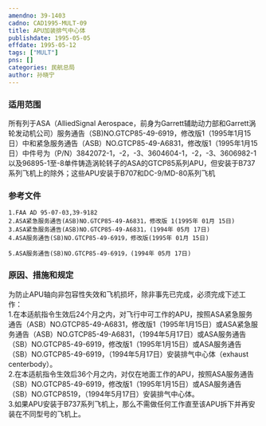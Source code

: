 ```yaml
---
amendno: 39-1403  
cadno: CAD1995-MULT-09  
title: APU加装排气中心体  
publishdate: 1995-05-05  
effdate: 1995-05-12  
tags: ["MULT"]  
pns: []  
categories: 民航总局  
author: 孙晓宁  
---
```

  
### 适用范围  
所有列于ASA（AlliedSignal Aerospace，前身为Garrett辅助动力部和Garrett涡轮发动机公司）服务通告（SB)NO.GTCP85-49-6919，修改版1（1995年1月15日）中和紧急服务通告（ASB）NO.GTCP85-49-A6831，修改版1（1995年1月15日）中件号为（P/N）3842072-1，-2，-3、3604604-1，-2，-3、3606982-1以及96895-1至-8单件铸造涡轮转子的ASA的GTCP85系列APU，但安装于B737系列飞机上的除外；这些APU安装于B707和DC-9/MD-80系列飞机  
  
<!--more-->  
### 参考文件  
    1.FAA AD 95-07-03,39-9182  
    2.ASA紧急服务通告(ASB)NO.GTCP85-49-A6831，修改版 1(1995年 01月 15日)  
    3.ASA紧急服务通告(ASB)NO.GTCP85-49-A6831，(1994年 05月 17日)  
    4.ASA服务通告(SB)NO.GTCP85-49-6919，修改版(1995年 01月 15日)  
  
    5.ASA服务通告(SB)NO.GTCP85-49-6919，(1994年 05月 17日)  
  
### 原因、措施和规定  
      
为防止APU轴向非包容性失效和飞机损坏，除非事先已完成，必须完成下述工作：  
    1.在本适航指令生效后24个月之内，对飞行中可工作的APU，按照ASA紧急服务通告（ASB）NO.GTCP85-49-A6831，修改版1（1995年1月15日）或ASA紧急服务通告（ASB）NO.GTCP85-49-A6831，（1994年5月17日）或ASA服务通告（SB）NO.GTCP85-49-6919，修改版1（1995年1月15日）或ASA服务通告（SB）NO.GTCP85-49-6919，（1994年5月17日）安装排气中心体（exhaust centerbody）。  
    2.在本适航指令生效后36个月之内，对仅在地面工作的APU，按照ASA服务通告（SB）NO.GTCP85-49-6919，修改版1（1995年1月15日）或ASA服务通告（SB）NO.GTCP8519，（1994年5月17日）安装排气中心体。  
    3.如果APU安装于B737系列飞机上，那么不需做任何工作直至该APU拆下并再安装在不同型号的飞机上。  
  
